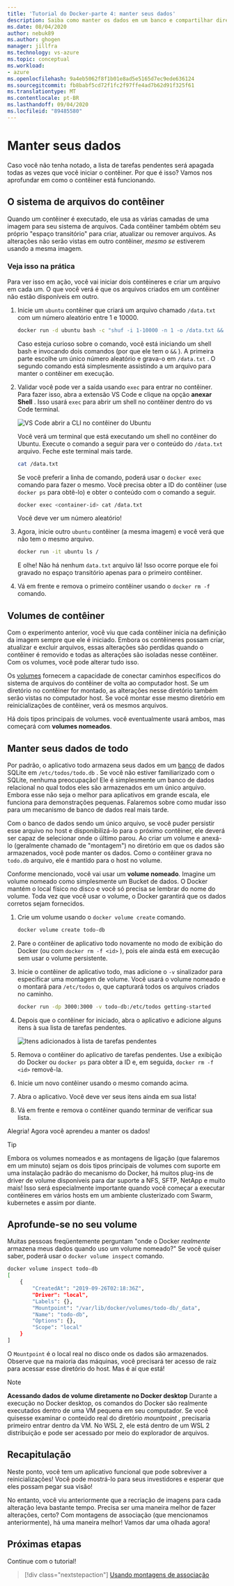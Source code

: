 ```yaml
---
title: 'Tutorial do Docker-parte 4: manter seus dados'
description: Saiba como manter os dados em um banco e compartilhar diretórios em um contêiner montando um volume.
ms.date: 08/04/2020
author: nebuk89
ms.author: ghogen
manager: jillfra
ms.technology: vs-azure
ms.topic: conceptual
ms.workload:
- azure
ms.openlocfilehash: 9a4eb5062f8f1b01e8ad5e5165d7ec9ede636124
ms.sourcegitcommit: fb8babf5cd72f1fc2f97ffe4ad7b62d91f325f61
ms.translationtype: MT
ms.contentlocale: pt-BR
ms.lasthandoff: 09/04/2020
ms.locfileid: "89485580"
---
```

# <a name="persist-your-data"></a> Manter seus dados

Caso você não tenha notado, a lista de tarefas pendentes será apagada todas as vezes que você iniciar o contêiner. Por que é isso? Vamos nos aprofundar em como o contêiner está funcionando.

## <a name="the-containers-filesystem"></a>O sistema de arquivos do contêiner

Quando um contêiner é executado, ele usa as várias camadas de uma imagem para seu sistema de arquivos. Cada contêiner também obtém seu próprio "espaço transitório" para criar, atualizar ou remover arquivos. As alterações não serão vistas em outro contêiner, *mesmo se* estiverem usando a mesma imagem.

### <a name="see-this-in-practice"></a>Veja isso na prática

Para ver isso em ação, você vai iniciar dois contêineres e criar um arquivo em cada um. O que você verá é que os arquivos criados em um contêiner não estão disponíveis em outro.

1. Inicie um `ubuntu` contêiner que criará um arquivo chamado `/data.txt` com um número aleatório entre 1 e 10000.

    ```bash
    docker run -d ubuntu bash -c "shuf -i 1-10000 -n 1 -o /data.txt && tail -f /dev/null"
    ```

    Caso esteja curioso sobre o comando, você está iniciando um shell bash e invocando dois comandos (por que ele tem o `&&` ). A primeira parte escolhe um único número aleatório e grava-o em `/data.txt` . O segundo comando está simplesmente assistindo a um arquivo para manter o contêiner em execução.

1. Validar você pode ver a saída usando `exec` para entrar no contêiner. Para fazer isso, abra a extensão VS Code e clique na opção **anexar Shell** . Isso usará `exec` para abrir um shell no contêiner dentro do vs Code terminal.

    ![VS Code abrir a CLI no contêiner do Ubuntu](media/attach_shell.png)

    Você verá um terminal que está executando um shell no contêiner do Ubuntu. Execute o comando a seguir para ver o conteúdo do `/data.txt` arquivo. Feche este terminal mais tarde.

    ```bash
    cat /data.txt
    ```

    Se você preferir a linha de comando, poderá usar o `docker exec` comando para fazer o mesmo. Você precisa obter a ID do contêiner (use `docker ps` para obtê-lo) e obter o conteúdo com o comando a seguir.

    ```bash
    docker exec <container-id> cat /data.txt
    ```

    Você deve ver um número aleatório!

1. Agora, inicie outro `ubuntu` contêiner (a mesma imagem) e você verá que não tem o mesmo arquivo.

    ```bash
    docker run -it ubuntu ls /
    ```

    E olhe! Não há nenhum `data.txt` arquivo lá! Isso ocorre porque ele foi gravado no espaço transitório apenas para o primeiro contêiner.

1. Vá em frente e remova o primeiro contêiner usando o `docker rm -f` comando.

## <a name="container-volumes"></a>Volumes de contêiner

Com o experimento anterior, você viu que cada contêiner inicia na definição da imagem sempre que ele é iniciado. Embora os contêineres possam criar, atualizar e excluir arquivos, essas alterações são perdidas quando o contêiner é removido e todas as alterações são isoladas nesse contêiner. Com os volumes, você pode alterar tudo isso.

Os [volumes](https://docs.docker.com/storage/volumes/) fornecem a capacidade de conectar caminhos específicos do sistema de arquivos do contêiner de volta ao computador host. Se um diretório no contêiner for montado, as alterações nesse diretório também serão vistas no computador host. Se você montar esse mesmo diretório em reinicializações de contêiner, verá os mesmos arquivos.

Há dois tipos principais de volumes. você eventualmente usará ambos, mas começará com **volumes nomeados**.

## <a name="persist-your-todo-data"></a>Manter seus dados de todo

Por padrão, o aplicativo todo armazena seus dados em um [banco](https://www.sqlite.org/index.html) de dados SQLite em `/etc/todos/todo.db` . Se você não estiver familiarizado com o SQLite, nenhuma preocupação! Ele é simplesmente um banco de dados relacional no qual todos eles são armazenados em um único arquivo. Embora esse não seja o melhor para aplicativos em grande escala, ele funciona para demonstrações pequenas. Falaremos sobre como mudar isso para um mecanismo de banco de dados real mais tarde.

Com o banco de dados sendo um único arquivo, se você puder persistir esse arquivo no host e disponibilizá-lo para o próximo contêiner, ele deverá ser capaz de selecionar onde o último parou. Ao criar um volume e anexá-lo (geralmente chamado de "montagem") no diretório em que os dados são armazenados, você pode manter os dados. Como o contêiner grava no `todo.db` arquivo, ele é mantido para o host no volume.

Conforme mencionado, você vai usar um **volume nomeado**. Imagine um volume nomeado como simplesmente um Bucket de dados. O Docker mantém o local físico no disco e você só precisa se lembrar do nome do volume. Toda vez que você usar o volume, o Docker garantirá que os dados corretos sejam fornecidos.

1. Crie um volume usando o `docker volume create` comando.

    ```bash
    docker volume create todo-db
    ```

1. Pare o contêiner de aplicativo todo novamente no modo de exibição do Docker (ou com `docker rm -f <id>` ), pois ele ainda está em execução sem usar o volume persistente.

1. Inicie o contêiner de aplicativo todo, mas adicione o `-v` sinalizador para especificar uma montagem de volume. Você usará o volume nomeado e o montará para `/etc/todos` o, que capturará todos os arquivos criados no caminho.

    ```bash
    docker run -dp 3000:3000 -v todo-db:/etc/todos getting-started
    ```

1. Depois que o contêiner for iniciado, abra o aplicativo e adicione alguns itens à sua lista de tarefas pendentes.

    ![Itens adicionados à lista de tarefas pendentes](media/items-added.png)

1. Remova o contêiner do aplicativo de tarefas pendentes. Use a exibição do Docker ou `docker ps` para obter a ID e, em seguida, `docker rm -f <id>` removê-la.

1. Inicie um novo contêiner usando o mesmo comando acima.

1. Abra o aplicativo. Você deve ver seus itens ainda em sua lista!

1. Vá em frente e remova o contêiner quando terminar de verificar sua lista.

Alegria! Agora você aprendeu a manter os dados!

> [!TIP]
> Embora os volumes nomeados e as montagens de ligação (que falaremos em um minuto) sejam os dois tipos principais de volumes com suporte em uma instalação padrão do mecanismo do Docker, há muitos plug-ins de driver de volume disponíveis para dar suporte a NFS, SFTP, NetApp e muito mais! Isso será especialmente importante quando você começar a executar contêineres em vários hosts em um ambiente clusterizado com Swarm, kubernetes e assim por diante.

## <a name="dive-into-your-volume"></a>Aprofunde-se no seu volume

Muitas pessoas freqüentemente perguntam "onde o Docker *realmente* armazena meus dados quando uso um volume nomeado?" Se você quiser saber, poderá usar o `docker volume inspect` comando.

```bash
docker volume inspect todo-db
[
    {
        "CreatedAt": "2019-09-26T02:18:36Z",
        "Driver": "local",
        "Labels": {},
        "Mountpoint": "/var/lib/docker/volumes/todo-db/_data",
        "Name": "todo-db",
        "Options": {},
        "Scope": "local"
    }
]
```

O `Mountpoint` é o local real no disco onde os dados são armazenados. Observe que na maioria das máquinas, você precisará ter acesso de raiz para acessar esse diretório do host. Mas é aí que está!

> [!NOTE]
> **Acessando dados de volume diretamente no Docker desktop** Durante a execução no Docker desktop, os comandos do Docker são realmente executados dentro de uma VM pequena em seu computador. Se você quisesse examinar o conteúdo real do diretório *mountpoint* , precisaria primeiro entrar dentro da VM. No WSL 2, ele está dentro de um WSL 2 distribuição e pode ser acessado por meio do explorador de arquivos.

## <a name="recap"></a>Recapitulação

Neste ponto, você tem um aplicativo funcional que pode sobreviver a reinicializações! Você pode mostrá-lo para seus investidores e esperar que eles possam pegar sua visão!

No entanto, você viu anteriormente que a recriação de imagens para cada alteração leva bastante tempo. Precisa ser uma maneira melhor de fazer alterações, certo? Com montagens de associação (que mencionamos anteriormente), há uma maneira melhor! Vamos dar uma olhada agora!

## <a name="next-steps"></a>Próximas etapas

Continue com o tutorial!

> [!div class="nextstepaction"]
> [Usando montagens de associação](use-bind-mounts.md)
